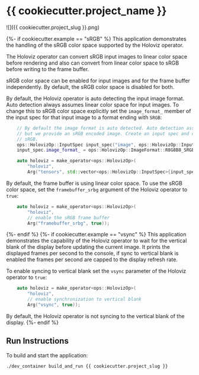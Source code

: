 # {{ cookiecutter.project_name }}

![]({{ cookiecutter.project_slug }}.png)<br>

{%- if cookiecutter.example == "sRGB" %}
This application demonstrates the handling of the sRGB color space supported by the Holoviz operator.

The Holoviz operator can convert sRGB input images to linear color space before rendering and also can convert from linear color space to sRGB before writing to the frame buffer.

sRGB color space can be enabled for input images and for the frame buffer independently. By default, the sRGB color space is disabled for both.

By default, the Holoviz operator is auto detecting the input image format. Auto detection always assumes linear color space for input images. To change this to sRGB color space explicitly set the `image_format_` member of the input spec for that input image to a format ending with `SRGB`:

```cpp
    // By default the image format is auto detected. Auto detection assumes linear color space,
    // but we provide an sRGB encoded image. Create an input spec and change the image format to
    // sRGB.
    ops::HolovizOp::InputSpec input_spec("image", ops::HolovizOp::InputType::COLOR);
    input_spec.image_format_ = ops::HolovizOp::ImageFormat::R8G8B8_SRGB;

    auto holoviz = make_operator<ops::HolovizOp>(
        "holoviz",
        Arg("tensors", std::vector<ops::HolovizOp::InputSpec>{input_spec}));
```

By default, the frame buffer is using linear color space. To use the sRGB color space, set the `framebuffer_srbg` argument of the Holoviz operator to `true`:

```cpp
    auto holoviz = make_operator<ops::HolovizOp>(
        "holoviz",
        // enable the sRGB frame buffer
        Arg("framebuffer_srbg", true));
```

{%- endif %}
{%- if cookiecutter.example == "vsync" %}
This application demonstrates the capability of the Holoviz operator to wait for the vertical blank of the display before updating the current image. It prints the displayed frames per second to the console, if sync to vertical blank is enabled the frames per second are capped to the display refresh rate.

To enable syncing to vertical blank set the `vsync` parameter of the Holoviz operator to `true`:

```cpp
    auto holoviz = make_operator<ops::HolovizOp>(
        "holoviz",
        // enable synchronization to vertical blank
        Arg("vsync", true));
```

By default, the Holoviz operator is not syncing to the vertical blank of the display.
{%- endif %}

## Run Instructions

To build and start the application:

```bash
./dev_container build_and_run {{ cookiecutter.project_slug }}
```
